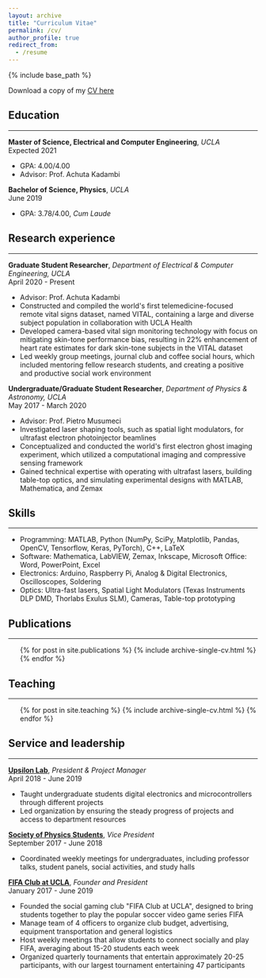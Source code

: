 ```yaml
---
layout: archive
title: "Curriculum Vitae"
permalink: /cv/
author_profile: true
redirect_from:
  - /resume
---
```


{% include base_path %}

Download a copy of my [CV here](https://drive.google.com/file/d/1rKqNxxojdiHVJ_tnLobpGojJbWroUdi7/view?usp=sharing)

## Education
-----------------------
**Master of Science, Electrical and Computer Engineering**, *UCLA* <br>
Expected 2021 
* GPA: 4.00/4.00
* Advisor: Prof. Achuta Kadambi

**Bachelor of Science, Physics**, *UCLA* <br>
June 2019
* GPA: 3.78/4.00, *Cum Laude*

## Research experience
-----------------------
**Graduate Student Researcher**, *Department of Electrical & Computer Engineering, UCLA* <br>
April 2020 - Present
* Advisor: Prof. Achuta Kadambi 
* Constructed and compiled the world's first telemedicine-focused remote vital signs dataset, named VITAL, containing a large and diverse subject population in collaboration with UCLA Health
* Developed camera-based vital sign monitoring technology with focus on mitigating skin-tone performance bias, resulting in 22% enhancement of heart rate estimates for dark skin-tone subjects in the VITAL dataset
* Led weekly group meetings, journal club and coffee social hours, which included mentoring fellow research students, and creating a positive and productive social work environment 

**Undergraduate/Graduate Student Researcher**, *Department of Physics & Astronomy, UCLA* <br>
May 2017 - March 2020
* Advisor: Prof. Pietro Musumeci
* Investigated laser shaping tools, such as spatial light modulators, for ultrafast electron photoinjector beamlines
* Conceptualized and conducted the world's first electron ghost imaging experiment, which utilized a computational imaging and compressive sensing framework 
* Gained technical expertise with operating with ultrafast lasers, building table-top optics, and simulating experimental designs with MATLAB, Mathematica, and Zemax
  
## Skills
-----------------------
* Programming: MATLAB, Python (NumPy, SciPy, Matplotlib, Pandas, OpenCV, Tensorflow, Keras, PyTorch), C++, LaTeX
* Software: Mathematica, LabVIEW, Zemax, Inkscape, Microsoft Office: Word, PowerPoint, Excel
* Electronics: Arduino, Raspberry Pi, Analog & Digital Electronics, Oscilloscopes, Soldering
* Optics: Ultra-fast lasers, Spatial Light Modulators (Texas Instruments DLP DMD, Thorlabs Exulus SLM), Cameras, Table-top prototyping 

## Publications
-----------------------
  <ul>{% for post in site.publications %}
    {% include archive-single-cv.html %}
  {% endfor %}</ul>
    
## Teaching
-----------------------
  <ul>{% for post in site.teaching %}
    {% include archive-single-cv.html %}
  {% endfor %}</ul>
  
## Service and leadership
-----------------------
**[Upsilon Lab](https://upsilonlab.org/)**, *President & Project Manager* <br>
April 2018 - June 2019
* Taught undergraduate students digital electronics and microcontrollers through different projects 
* Led organization by ensuring the steady progress of projects and access to department resources 

**[Society of Physics Students](https://sps.physics.ucla.edu/)**, *Vice President* <br>
September 2017 - June 2018 
* Coordinated weekly meetings for undergraduates, including professor talks, student panels, social activities, and study halls 

**[FIFA Club at UCLA](https://www.facebook.com/groups/FIFAUCLA)**, *Founder and President* <br>
January 2017 - June 2019 
* Founded the social gaming club "FIFA Club at UCLA", designed to bring students together to play the popular soccer video game series FIFA 
* Manage team of 4 officers to organize club budget, advertising, equipment transportation and general logistics
* Host weekly meetings that allow students to connect socially and play FIFA, averaging about 15-20 students each week  
* Organized quarterly tournaments that entertain approximately 20-25 participants, with our largest tournament entertaining 47 participants
